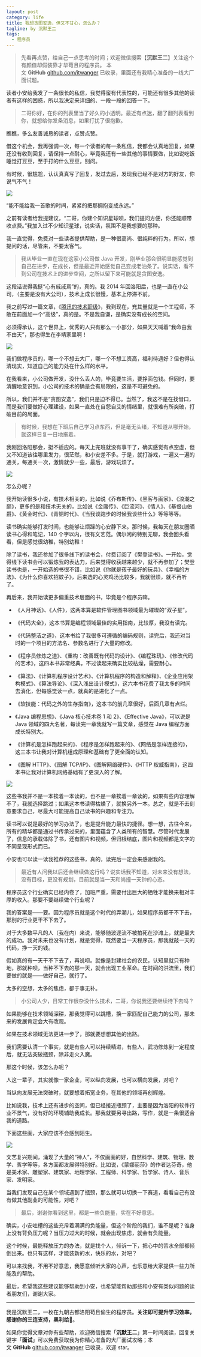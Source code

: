 ```yaml
---
layout: post
category: life
title: 我想贪图安逸，但又不甘心，怎么办？
tagline: by 沉默王二
tags: 
  - 程序员
---
```


>先看再点赞，给自己一点思考的时间；欢迎微信搜索【**沉默王二**】关注这个有颜值却假装靠才华苟且的程序员。
>本文 **GitHub** [github.com/itwanger](https://github.com/qinggee/itwanger.github.io) 已收录，里面还有我精心准备的一线大厂面试题。



<!--more-->


读者小安给我发了一条很长的私信，我觉得蛮有代表性的，可能还有很多其他的读者有这样的困惑，所以我决定来详细的、一段一段的回答一下。

>二哥你好，在你的列表里当了好久的小透明。最近有点迷，翻了翻列表看到你，就想给你发条消息，如果打扰了很抱歉。

瞧瞧，多么友善诚恳的读者，点赞点赞。

借这个机会，我再强调一次，每一个读者的每一条私信，我都会认真地回复，如果还没有收到回复，请保持一点耐心，毕竟我还有一些其他的事情要做，比如说吃饭睡觉打豆豆，至于打的什么豆豆，别问。

有时候，很尴尬，认认真真写了回复，发过去后，发现我已经不是对方的好友，你说气不气！

![](http://www.itwanger.com/assets/images/2020/08/anyi-01.png)

“能不能给我一首歌的时间，紧紧的把那拥抱变成永远。”

之前有读者给我提建议，“二哥，你建个知识星球呗，我们提问方便，你还能顺带收点费。”我加入过不少知识星球，说实话，氛围不是我想要的那种。

我一直觉得，免费对一些读者提供帮助，是一种很高尚、很纯粹的行为。所以，想提问的话，尽管来，不要太客气。

>我从毕业一直在现在这家小公司做 Java 开发，刚毕业那会很明显能感觉到自己在进步，在成长，但是最近开始感觉自己变成老油条了。说实话，看不到公司在技术上的进步空间，之所以留下来可能就是贪图安逸。

这段话说得我挺“心有戚戚焉”的，真的。我 2014 年回洛阳后，也是一直在小公司，（主要是没有大公司），技术上成长很慢，基本上停滞不前。

我之前写过一篇文章，《[腾讯的技术职级](https://mp.weixin.qq.com/s/dgTvU3hgtdfIcBLIdP6Gmg)》，我到现在，充其量就是一个工程师，不敢在前面加一个“高级”，真的是。不是我自谦，是确实没有成长的空间。

必须得承认，这个世界上，优秀的人只有那么一小部分，如果天天喊着“我命由我不由天”，那也得生在李靖家里啊！

![](http://www.itwanger.com/assets/images/2020/08/anyi-02.png)

我们做程序员的，哪一个不想去大厂，哪一个不想工资高，福利待遇好？但也得认清现实，知道自己的能力处在什么样的水平。

在我看来，小公司做开发，没什么丢人的，毕竟要生活，要挣面包钱。但同时，要清醒地意识到，小公司的技术的确是会有局限的，这是不可避免的。

所以，我们并不是“贪图安逸”，我们只是迫不得已。当然了，我这不是在找借口，而是我们要做好心理建设，如果一直处在自怨自艾的情绪里，就很难有所突破，打破目前的局面。

>有时候，我想在下班后自己学习点东西，但是毫无头绪，不知道从哪开始，就这样日复一日地拖着。

我刚回洛阳那会，挺不适应的。每天上完班就没有事干了，确实感觉有点空虚，但又不知道该往哪里发力，很茫然，和小安差不多。于是，就打游戏，一遍又一遍的通关，每通关一次，激情就少一些，最后，游戏玩烦了。

![](http://www.itwanger.com/assets/images/2020/08/anyi-03.png)

怎么办呢？

我开始读很多小说，有技术相关的，比如说《乔布斯传》、《黑客与画家》、《浪潮之巅》，更多的是和技术无关的，比如说《金庸传》、《巨流河》、《情人》、《基督山伯爵》、《黄金时代》、《青铜时代》、《当我谈跑步的时候我谈些什么》等等等等。

读书确实能够打发时间，也能够让烦躁的心安静下来。那时候，我每天在朋友圈晒读书心得和笔记，140 个字以内，很有文艺范。偶尔闲的特别无聊，我会回头看看，但是感觉很幼稚，特别幼稚！

除了读书，我还参加了很多线下的读书会，付费订阅了《樊登读书》。一开始，觉得线下读书会可以锻炼我的表达力，后来觉得收获越来越少，就不再参加了；樊登读书也是，一开始选的书很不错，比如说《你就是孩子最好的玩具》、《幸福的方法》、《为什么你喜欢招蚊子》，后来选的心灵鸡汤比较多，我就很烦，就不再听了。

再后来，我开始读更多偏重技术层面的书，毕竟是个程序员嘛。

- 《人月神话》、《人件》，这两本算是软件管理图书领域最为璀璨的“双子星”。

- 《代码大全》，这本书算是编程领域最佳的实用指南，比较厚，我没有读完。

- 《代码整洁之道》，这本书给了我很多可遵循的编码规则，读完后，我还对当时的一个项目的方法名、参数名进行了大量的修改。

- 《程序员修炼之道》、《重构：改善既有代码的设计》、《编程珠玑》、《修改代码的艺术》，这四本书非常经典，不过读起来确实比较枯燥，需要耐心。

- 《算法》、《计算机程序设计艺术》、《计算机程序的构造和解释》、《企业应用架构模式》、《算法导论》、《深入浅出设计模式》，这六本书花费了我太多的时间去消化，但每感觉读一点，就真的是进化了一点。

- 《软技能：代码之外的生存指南》，这本书的前几章很好，后面几章有点烂。

- 《Java 编程思想》、《Java 核心技术卷 1 和 2》、《Effective Java》，可以说是 Java 领域的四大名著，每读完一章我就写一篇文章，感觉在 Java 编程方面成长特别大。

- 《计算机是怎样跑起来的》、《程序是怎样跑起来的》、《网络是怎样连接的》，这三本书让我对计算机组成原理和基础有了更全面的认知。

- 《图解 HTTP》、《图解 TCP/IP》、《图解网络硬件》、《HTTP 权威指南》，这四本书让我对计算机网络基础有了更深入的了解。

![](http://www.itwanger.com/assets/images/2020/08/anyi-04.png)

这些书我并不是一本挨着一本读的，也不是一章挨着一章读的，如果有些内容理解不了，我就选择跳过；如果这本书读得枯燥了，就换另外一本。总之，就是不去刻意要求自己，尽最大可能提高自己读书的兴趣和专注力。

读书可以说是最好的学习办法了，也是提升能力最快的捷径。想一想，古往今来，所有的精华都是通过书传承过来的，里面蕴含了人类所有的智慧。尽管时代发展了，信息的承载体除了书，还有图片和视频，但归根结底，图片和视频都是文字的不同呈现形式而已。

小安也可以读一读我推荐的这些书，真的，读完后一定会来感谢我的。

>最近有人问我以后还会继续做这行吗？说实话我不知道，对未来没有想法，没有目标，更没有规划，目前就是当一天和尚撞一天钟的心态。

程序员这个行业确实已经内卷了，加班严重，需要付出巨大的牺牲才能换来相对丰厚的收入。那要不要继续做个行业呢？

我的答案是——要。因为程序员就是这个时代的弄潮儿，如果程序员都干不下去，那别的行业更干不下去了。

对于大多数平凡的人（我在内）来说，能够随波逐流不被拍死在沙滩上，就是最大的成功。我对未来也没有计划，就是觉得，既然要当一天程序员，那我就敲一天的代码，挣一天的钱。

假如真的有一天干不下去了，再说呗。就像是封建社会的农民，认知里就只有种地，那就种呗，当种不下去的那一天，就会出现工业革命。在时间的洪流里，我们要做的就是——做好自己，就行了。

太多的空想，太多的焦虑，都于事无补。

>小公司人少，日常工作很杂没什么技术，二哥，你说我还要继续待下去吗？

如果能够在技术领域深耕，那我觉得可以跳槽，换一家匹配自己能力的公司，那未来的发展肯定会大有改观。

如果在技术领域无法更进一步了，那就要想想其他的出路。

我们需要认清一个事实，就是有些人可以持续精进，有些人，武功修炼到一定程度后，就无法突破瓶颈，除非走火入魔。

那这个时候，该怎么办呢？

人这一辈子，其实就像一家企业，可以纵向发展，也可以横向发展，对吧？

当纵向发展无法突破时，就要想着拓宽业务，在其他的领域再创辉煌。

比如说我，技术上还有进步的空间，但已经接近瓶颈了，主要是因为洛阳的软件行业不景气，没有好的环境辅助我成长。那我就要另寻出路，写作，就是一条很适合我的道路。

下面这些画，大家应该不会感到陌生。

![](http://www.itwanger.com/assets/images/2020/08/anyi-05.png)

文艺复兴期间，涌现了大量的“神人”，不仅画画的好，自然科学、建筑、物理、数学、哲学等等，各方面都发展得特别好。比如说，《蒙娜丽莎》的作者达芬奇，他是美术家、雕塑家、建筑家、地理学家、工程师、科学家、哲学家、诗人、音乐家、发明家。

当我们发现自己在某个领域遇到了瓶颈，那么就可以切换一下赛道，看看自己有没有做其他副业的可能性，对吧？

>最后，谢谢你看到这里，都是一些负能量，实在不好意思。

确实，小安吐槽的这些充斥着满满的负能量，但这个阶段的我们，谁不是呢？谁身上没有背负压力呢？当压力过大的时候，就会出现焦虑，就会有负能量。

这个时候，最能释放压力的办法，就是找个人，倾诉一下，把心中的苦水全部都倾倒出来。也只有这样，才能装新的水，快乐的水，对吧？

可以来找我，不用不好意思，我愿意倾听大家的心声，也乐意给大家提供一些力所能及的帮助。

最后，希望我这些建议能够帮助到小安，也希望能帮助那些和小安有类似问题的读者朋友们，谢谢大家。

-----

我是沉默王二，一枚在九朝古都洛阳苟且偷生的程序员。**关注即可提升学习效率，感谢你的三连支持，奥利给🌹**。

如果你觉得文章对你有些帮助，欢迎微信搜索「**沉默王二**」第一时间阅读，回复关键字「**面试**」可以免费获取我为你精心准备的大厂面试攻略；本文 **GitHub** [github.com/itwanger](https://github.com/itwanger/itwanger.github.io) 已收录，欢迎 star。